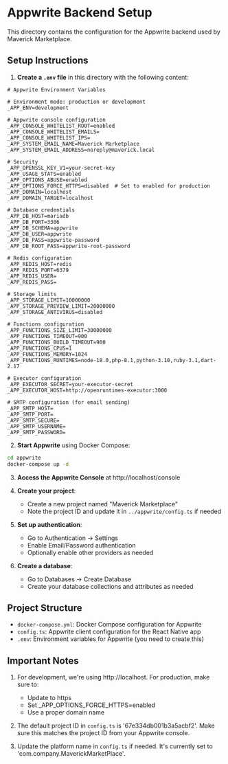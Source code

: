 # Appwrite Backend Setup

This directory contains the configuration for the Appwrite backend used by Maverick Marketplace.

## Setup Instructions

1. **Create a `.env` file** in this directory with the following content:

```
# Appwrite Environment Variables

# Environment mode: production or development
_APP_ENV=development

# Appwrite console configuration
_APP_CONSOLE_WHITELIST_ROOT=enabled
_APP_CONSOLE_WHITELIST_EMAILS=
_APP_CONSOLE_WHITELIST_IPS=
_APP_SYSTEM_EMAIL_NAME=Maverick Marketplace
_APP_SYSTEM_EMAIL_ADDRESS=noreply@maverick.local

# Security
_APP_OPENSSL_KEY_V1=your-secret-key
_APP_USAGE_STATS=enabled
_APP_OPTIONS_ABUSE=enabled
_APP_OPTIONS_FORCE_HTTPS=disabled  # Set to enabled for production
_APP_DOMAIN=localhost
_APP_DOMAIN_TARGET=localhost

# Database credentials
_APP_DB_HOST=mariadb
_APP_DB_PORT=3306
_APP_DB_SCHEMA=appwrite
_APP_DB_USER=appwrite
_APP_DB_PASS=appwrite-password
_APP_DB_ROOT_PASS=appwrite-root-password

# Redis configuration
_APP_REDIS_HOST=redis
_APP_REDIS_PORT=6379
_APP_REDIS_USER=
_APP_REDIS_PASS=

# Storage limits
_APP_STORAGE_LIMIT=10000000
_APP_STORAGE_PREVIEW_LIMIT=20000000
_APP_STORAGE_ANTIVIRUS=disabled

# Functions configuration
_APP_FUNCTIONS_SIZE_LIMIT=30000000
_APP_FUNCTIONS_TIMEOUT=900
_APP_FUNCTIONS_BUILD_TIMEOUT=900
_APP_FUNCTIONS_CPUS=1
_APP_FUNCTIONS_MEMORY=1024
_APP_FUNCTIONS_RUNTIMES=node-18.0,php-8.1,python-3.10,ruby-3.1,dart-2.17

# Executor configuration
_APP_EXECUTOR_SECRET=your-executor-secret
_APP_EXECUTOR_HOST=http://openruntimes-executor:3000

# SMTP configuration (for email sending)
_APP_SMTP_HOST=
_APP_SMTP_PORT=
_APP_SMTP_SECURE=
_APP_SMTP_USERNAME=
_APP_SMTP_PASSWORD=
```

2. **Start Appwrite** using Docker Compose:

```bash
cd appwrite
docker-compose up -d
```

3. **Access the Appwrite Console** at http://localhost/console

4. **Create your project**:
   - Create a new project named "Maverick Marketplace"
   - Note the project ID and update it in `../appwrite/config.ts` if needed

5. **Set up authentication**:
   - Go to Authentication → Settings
   - Enable Email/Password authentication
   - Optionally enable other providers as needed

6. **Create a database**:
   - Go to Databases → Create Database
   - Create your database collections and attributes as needed

## Project Structure

- `docker-compose.yml`: Docker Compose configuration for Appwrite
- `config.ts`: Appwrite client configuration for the React Native app
- `.env`: Environment variables for Appwrite (you need to create this)

## Important Notes

1. For development, we're using http://localhost. For production, make sure to:
   - Update to https
   - Set _APP_OPTIONS_FORCE_HTTPS=enabled
   - Use a proper domain name

2. The default project ID in `config.ts` is '67e334db001b3a5acbf2'. Make sure this matches the project ID from your Appwrite console.

3. Update the platform name in `config.ts` if needed. It's currently set to 'com.company.MaverickMarketPlace'.